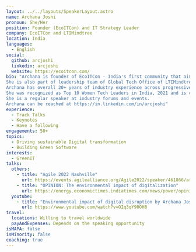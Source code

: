 ```yaml
---
layout: ../../layouts/SpeakerLayout.astro
name: Archana Joshi
pronoun: She/Her
position: Founder (EcoITCon) and IT Strategy Leader
company: EcoITCon and LTIMindtree
location: India
languages:
  - English
social:
  github: arcjoshi
  linkedin: arcjoshi
  website: https://ecoitcon.com/
bio: "Archana is founder of EcoITCon - India's first community that aims to bring industry and academia on the topic of Sustainable IT. 
She is also part of leadership team of Global Tech Office of LTIMindtree.  
Archana has overall 20+ years of industry experience across progressive roles in IT Services with experience working in various geographies with Fortune 100 clients. 
She was recognized as Top 10 Women Tech Leaders in India, 2021 and is co-author of the book Adapting to Industry Infinity: Wow for IT Services. 
She is a regular speaker at industry forums and events. 
Archana can be reached at https://in.linkedin.com/in/arcjoshi"
experience:
  - Track Talks
  - Keynotes
  - Have a following
engagements: 50+
topics:
  - Driving sustainable Digital transformation
  - Building Green Software
interests:
  - GreenIT
talks:
  others:
    - title: "Agile 2022 Nashville"
      url: https://events.agilealliance.org/Agile2022/speaker/461866/archana-joshi
    - title: "OPINION: The environmental impact of digitalization"
      url: https://energy.economictimes.indiatimes.com/news/power/opinion-the-environmental-impact-of-digitalization/89905483
  youtube:
    - title: "Environmental impact of digital disruption by Archana Joshi #AgileIndia 2021"
      url: https://www.youtube.com/watch?v=OIq3qY90OH8
travel:
  locations: Willing to travel worldwide
  payAndExpenses: Depends on the speaking opportunity
isMAPA: false
isMinority: false
coaching: true
---
```

